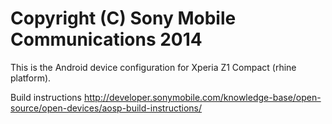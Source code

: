 Copyright (C) Sony Mobile Communications 2014
=============================================

This is the Android device configuration for Xperia Z1 Compact (rhine platform).

Build instructions
http://developer.sonymobile.com/knowledge-base/open-source/open-devices/aosp-build-instructions/
